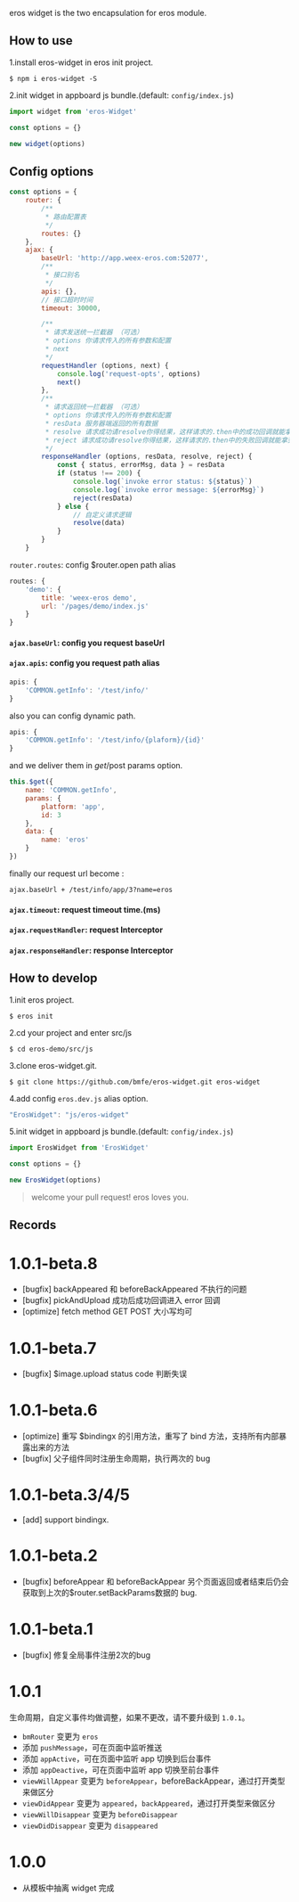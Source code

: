 eros widget is the two encapsulation for eros module.

## How to use
1.install eros-widget in eros init project.
```
$ npm i eros-widget -S
```
2.init widget in appboard js bundle.(default: `config/index.js`)
``` js
import widget from 'eros-Widget'

const options = {}

new widget(options)
```

## Config options
```js
const options = {
    router: {
        /**
         * 路由配置表
         */
        routes: {}
    },
    ajax: {
        baseUrl: 'http://app.weex-eros.com:52077',
        /**
         * 接口别名
         */
        apis: {},
        // 接口超时时间
        timeout: 30000,

        /**
         * 请求发送统一拦截器 （可选）
         * options 你请求传入的所有参数和配置
         * next
         */
        requestHandler (options, next) {
            console.log('request-opts', options)
            next()
        },
        /**
         * 请求返回统一拦截器 （可选）
         * options 你请求传入的所有参数和配置
         * resData 服务器端返回的所有数据
         * resolve 请求成功请resolve你得结果，这样请求的.then中的成功回调就能拿到你resolve的数据
         * reject 请求成功请resolve你得结果，这样请求的.then中的失败回调就能拿到你reject的数据
         */
        responseHandler (options, resData, resolve, reject) {
            const { status, errorMsg, data } = resData
            if (status !== 200) {
                console.log(`invoke error status: ${status}`)
                console.log(`invoke error message: ${errorMsg}`)
                reject(resData)
            } else {
                // 自定义请求逻辑
                resolve(data)
            }
        }
    }
```

`router.routes`: config $router.open path alias
```js
routes: {
	'demo': {
        title: 'weex-eros demo',
        url: '/pages/demo/index.js'
    }
}
```

#### `ajax.baseUrl`: config you request baseUrl
#### `ajax.apis`: config you request path alias
```js
apis: {
    'COMMON.getInfo': '/test/info/'
}
```
 also you can config dynamic path.
```js
apis: {
    'COMMON.getInfo': '/test/info/{plaform}/{id}'
}
```
and we deliver them in $get/$post params option.
```js
this.$get({
    name: 'COMMON.getInfo',
    params: {
        platform: 'app',
        id: 3
    },
    data: {
        name: 'eros'
    }
})
```
finally our request url become :
```
ajax.baseUrl + /test/info/app/3?name=eros
```

#### `ajax.timeout`: request timeout time.(ms)
#### `ajax.requestHandler`: request Interceptor
#### `ajax.responseHandler`: response Interceptor

## How to develop

1.init eros project.

```
$ eros init
```

2.cd your project and enter src/js

```
$ cd eros-demo/src/js
```

3.clone eros-widget.git.
```
$ git clone https://github.com/bmfe/eros-widget.git eros-widget
```

4.add config `eros.dev.js` alias option.
```js
"ErosWidget": "js/eros-widget"
```

5.init widget in appboard js bundle.(default: `config/index.js`)
```js
import ErosWidget from 'ErosWidget'

const options = {}

new ErosWidget(options)
```

> welcome your pull request! eros loves you.

## Records
# 1.0.1-beta.8
* [bugfix] backAppeared 和 beforeBackAppeared 不执行的问题
* [bugfix] pickAndUpload 成功后成功回调进入 error 回调
* [optimize] fetch method GET POST 大小写均可

# 1.0.1-beta.7
* [bugfix] $image.upload status code 判断失误

# 1.0.1-beta.6
* [optimize] 重写 $bindingx 的引用方法，重写了 bind 方法，支持所有内部暴露出来的方法
* [bugfix] 父子组件同时注册生命周期，执行两次的 bug

# 1.0.1-beta.3/4/5
* [add] support bindingx.

# 1.0.1-beta.2
* [bugfix] beforeAppear 和 beforeBackAppear 另个页面返回或者结束后仍会获取到上次的$router.setBackParams数据的 bug.

# 1.0.1-beta.1
* [bugfix] 修复全局事件注册2次的bug

# 1.0.1
生命周期，自定义事件均做调整，如果不更改，请不要升级到 `1.0.1`。
* `bmRouter` 变更为 `eros`
* 添加 `pushMessage`，可在页面中监听推送
* 添加 `appActive`，可在页面中监听 app 切换到后台事件
* 添加 `appDeactive`，可在页面中监听 app 切换至前台事件
* `viewWillAppear` 变更为 `beforeAppear`，beforeBackAppear，通过打开类型来做区分
* `viewDidAppear` 变更为 `appeared`，`backAppeared`，通过打开类型来做区分
* `viewWillDisappear` 变更为 `beforeDisappear`
* `viewDidDisappear` 变更为 `disappeared`

# 1.0.0
* 从模板中抽离 widget 完成